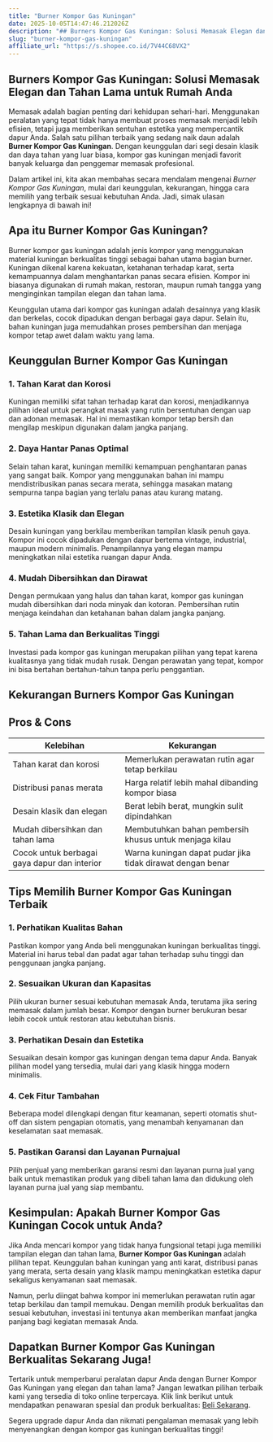 ```yaml
---
title: "Burner Kompor Gas Kuningan"
date: 2025-10-05T14:47:46.212026Z
description: "## Burners Kompor Gas Kuningan: Solusi Memasak Elegan dan Tahan Lama untuk Rumah Anda..."
slug: "burner-kompor-gas-kuningan"
affiliate_url: "https://s.shopee.co.id/7V44C68VX2"
---
```

## Burners Kompor Gas Kuningan: Solusi Memasak Elegan dan Tahan Lama untuk Rumah Anda

Memasak adalah bagian penting dari kehidupan sehari-hari. Menggunakan peralatan yang tepat tidak hanya membuat proses memasak menjadi lebih efisien, tetapi juga memberikan sentuhan estetika yang mempercantik dapur Anda. Salah satu pilihan terbaik yang sedang naik daun adalah **Burner Kompor Gas Kuningan**. Dengan keunggulan dari segi desain klasik dan daya tahan yang luar biasa, kompor gas kuningan menjadi favorit banyak keluarga dan penggemar memasak profesional.

Dalam artikel ini, kita akan membahas secara mendalam mengenai *Burner Kompor Gas Kuningan*, mulai dari keunggulan, kekurangan, hingga cara memilih yang terbaik sesuai kebutuhan Anda. Jadi, simak ulasan lengkapnya di bawah ini!

## Apa itu Burner Kompor Gas Kuningan?

Burner kompor gas kuningan adalah jenis kompor yang menggunakan material kuningan berkualitas tinggi sebagai bahan utama bagian burner. Kuningan dikenal karena kekuatan, ketahanan terhadap karat, serta kemampuannya dalam menghantarkan panas secara efisien. Kompor ini biasanya digunakan di rumah makan, restoran, maupun rumah tangga yang menginginkan tampilan elegan dan tahan lama.

Keunggulan utama dari kompor gas kuningan adalah desainnya yang klasik dan berkelas, cocok dipadukan dengan berbagai gaya dapur. Selain itu, bahan kuningan juga memudahkan proses pembersihan dan menjaga kompor tetap awet dalam waktu yang lama.

## Keunggulan Burner Kompor Gas Kuningan

### 1. Tahan Karat dan Korosi
Kuningan memiliki sifat tahan terhadap karat dan korosi, menjadikannya pilihan ideal untuk perangkat masak yang rutin bersentuhan dengan uap dan adonan memasak. Hal ini memastikan kompor tetap bersih dan mengilap meskipun digunakan dalam jangka panjang.

### 2. Daya Hantar Panas Optimal
Selain tahan karat, kuningan memiliki kemampuan penghantaran panas yang sangat baik. Kompor yang menggunakan bahan ini mampu mendistribusikan panas secara merata, sehingga masakan matang sempurna tanpa bagian yang terlalu panas atau kurang matang.

### 3. Estetika Klasik dan Elegan
Desain kuningan yang berkilau memberikan tampilan klasik penuh gaya. Kompor ini cocok dipadukan dengan dapur bertema vintage, industrial, maupun modern minimalis. Penampilannya yang elegan mampu meningkatkan nilai estetika ruangan dapur Anda.

### 4. Mudah Dibersihkan dan Dirawat
Dengan permukaan yang halus dan tahan karat, kompor gas kuningan mudah dibersihkan dari noda minyak dan kotoran. Pembersihan rutin menjaga keindahan dan ketahanan bahan dalam jangka panjang.

### 5. Tahan Lama dan Berkualitas Tinggi
Investasi pada kompor gas kuningan merupakan pilihan yang tepat karena kualitasnya yang tidak mudah rusak. Dengan perawatan yang tepat, kompor ini bisa bertahan bertahun-tahun tanpa perlu penggantian.

## Kekurangan Burners Kompor Gas Kuningan

## Pros & Cons

| Kelebihan                                                              | Kekurangan                                                 |
|------------------------------------------------------------------------|------------------------------------------------------------|
| Tahan karat dan korosi                                              | Memerlukan perawatan rutin agar tetap berkilau           |
| Distribusi panas merata                                              | Harga relatif lebih mahal dibanding kompor biasa         |
| Desain klasik dan elegan                                              | Berat lebih berat, mungkin sulit dipindahkan            |
| Mudah dibersihkan dan tahan lama                                    | Membutuhkan bahan pembersih khusus untuk menjaga kilau |
| Cocok untuk berbagai gaya dapur dan interior                        | Warna kuningan dapat pudar jika tidak dirawat dengan benar |

## Tips Memilih Burner Kompor Gas Kuningan Terbaik

### 1. Perhatikan Kualitas Bahan
Pastikan kompor yang Anda beli menggunakan kuningan berkualitas tinggi. Material ini harus tebal dan padat agar tahan terhadap suhu tinggi dan penggunaan jangka panjang.

### 2. Sesuaikan Ukuran dan Kapasitas
Pilih ukuran burner sesuai kebutuhan memasak Anda, terutama jika sering memasak dalam jumlah besar. Kompor dengan burner berukuran besar lebih cocok untuk restoran atau kebutuhan bisnis.

### 3. Perhatikan Desain dan Estetika
Sesuaikan desain kompor gas kuningan dengan tema dapur Anda. Banyak pilihan model yang tersedia, mulai dari yang klasik hingga modern minimalis.

### 4. Cek Fitur Tambahan
Beberapa model dilengkapi dengan fitur keamanan, seperti otomatis shut-off dan sistem pengapian otomatis, yang menambah kenyamanan dan keselamatan saat memasak.

### 5. Pastikan Garansi dan Layanan Purnajual
Pilih penjual yang memberikan garansi resmi dan layanan purna jual yang baik untuk memastikan produk yang dibeli tahan lama dan didukung oleh layanan purna jual yang siap membantu.

## Kesimpulan: Apakah Burner Kompor Gas Kuningan Cocok untuk Anda?

Jika Anda mencari kompor yang tidak hanya fungsional tetapi juga memiliki tampilan elegan dan tahan lama, **Burner Kompor Gas Kuningan** adalah pilihan tepat. Keunggulan bahan kuningan yang anti karat, distribusi panas yang merata, serta desain yang klasik mampu meningkatkan estetika dapur sekaligus kenyamanan saat memasak.

Namun, perlu diingat bahwa kompor ini memerlukan perawatan rutin agar tetap berkilau dan tampil memukau. Dengan memilih produk berkualitas dan sesuai kebutuhan, investasi ini tentunya akan memberikan manfaat jangka panjang bagi kegiatan memasak Anda.

## Dapatkan Burner Kompor Gas Kuningan Berkualitas Sekarang Juga!

Tertarik untuk memperbarui peralatan dapur Anda dengan Burner Kompor Gas Kuningan yang elegan dan tahan lama? Jangan lewatkan pilihan terbaik kami yang tersedia di toko online terpercaya. Klik link berikut untuk mendapatkan penawaran spesial dan produk berkualitas: [Beli Sekarang](https://s.shopee.co.id/7V44C68VX2). 

Segera upgrade dapur Anda dan nikmati pengalaman memasak yang lebih menyenangkan dengan kompor gas kuningan berkualitas tinggi!